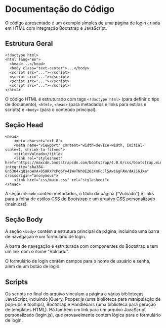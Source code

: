 # Documentação do Código

O código apresentado é um exemplo simples de uma página de login criada em HTML com integração Bootstrap e JavaScript.

## Estrutura Geral

```
<!doctype html>
<html lang="en">
  <head>...</head>
  <body class="text-center">...</body>
  <script src="..."></script>
  <script src="..."></script>
  <script src="..."></script>
  <script src="..."></script>
</html>
```

O código HTML é estruturado com tags `<!doctype html>` (para definir o tipo de documento), `<html>`, `<head>` (para metadados e links para estilos e scripts) e `<body>` (para o conteúdo principal).

## Seção Head

```
<head>
    <meta charset="utf-8">
    <meta name="viewport" content="width=device-width, initial-scale=1, shrink-to-fit=no">
    <title>Vulnado</title>
    <link rel="stylesheet" href="https://maxcdn.bootstrapcdn.com/bootstrap/4.0.0/css/bootstrap.min.css" integrity="sha384-Gn5384xqQ1aoWXA+058RXPxPg6fy4IWvTNh0E263XmFcJlSAwiGgFAW/dAiS6JXm" crossorigin="anonymous">
    <link href="css/main.css" rel="stylesheet">
</head>
```

A seção `<head>` contém metadados, o título da página ("Vulnado") e links para a folha de estilos CSS do Bootstrap e um arquivo CSS personalizado (main.css).

## Seção Body

A seção `<body>` contém a estrutura principal da página, incluindo uma barra de navegação e um formulário de login.

A barra de navegação é estruturada com componentes do Bootstrap e tem um link com o nome "Vulnado".

O formulário de login contém campos para o nome de usuário e senha, além de um botão de login.

## Scripts

Os scripts no final do arquivo vinculam a página a várias bibliotecas JavaScript, incluindo jQuery, Popper.js (uma biblioteca para manipulação de pop-ups e tooltips), Bootstrap e Handlebars (uma biblioteca para geração de templates HTML). Há também um link para um arquivo JavaScript personalizado (login.js), que provavelmente contém lógica para o formulário de login.